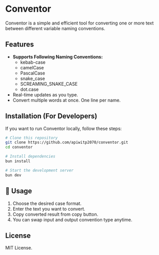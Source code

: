 # Conventor

Conventor is a simple and efficient tool for converting one or more text between different variable naming conventions.

## Features

- **Supports Following Naming Conventions:**
  - kebab-case
  - camelCase
  - PascalCase
  - snake_case
  - SCREAMING_SNAKE_CASE
  - dot.case
- Real-time updates as you type.
- Convert multiple words at once. One line per name.

## Installation (For Developers)

If you want to run Conventor locally, follow these steps:

```sh
# Clone this repository
git clone https://github.com/apiwitp2070/conventor.git
cd conventor

# Install dependencies
bun install

# Start the development server
bun dev
```

## 📌 Usage
1. Choose the desired case format.
2. Enter the text you want to convert.
3. Copy converted result from copy button.
4. You can swap input and output convention type anytime.


## License
MIT License.
